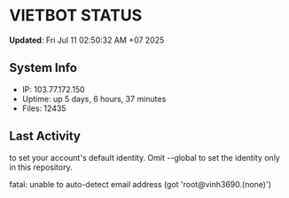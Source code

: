 # VIETBOT STATUS
**Updated**: Fri Jul 11 02:50:32 AM +07 2025

## System Info
- IP: 103.77.172.150
- Uptime: up 5 days, 6 hours, 37 minutes
- Files: 12435

## Last Activity

to set your account's default identity.
Omit --global to set the identity only in this repository.

fatal: unable to auto-detect email address (got 'root@vinh3690.(none)')
